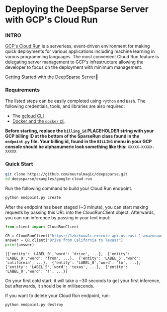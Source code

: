 <!--
Copyright (c) 2021 - present / Neuralmagic, Inc. All Rights Reserved.

Licensed under the Apache License, Version 2.0 (the "License");
you may not use this file except in compliance with the License.
You may obtain a copy of the License at

   http://www.apache.org/licenses/LICENSE-2.0

Unless required by applicable law or agreed to in writing,
software distributed under the License is distributed on an "AS IS" BASIS,
WITHOUT WARRANTIES OR CONDITIONS OF ANY KIND, either express or implied.
See the License for the specific language governing permissions and
limitations under the License.
-->

# Deploying the DeepSparse Server with GCP's Cloud Run

### INTRO

[GCP's Cloud Run](https://cloud.google.com/run) is a serverless, event-driven environment for making quick deployments for various applications including machine learning in varous programming languages. The most convenient Cloud Run feature is delegating server management to GCP's infrastructure allowing the developer to focus on the deployment with minimum management.

[Getting Started with the DeepSparse Server](https://github.com/neuralmagic/deepsparse)🔌

### Requirements

The listed steps can be easily completed using `Python` and `Bash`. The following
credentials, tools, and libraries are also required:
* The [gcloud CLI](https://cloud.google.com/sdk/gcloud)
* [Docker and the `docker` cli](https://docs.docker.com/get-docker/).

**Before starting, replace the `billing_id` PLACEHOLDER string with your GCP billing ID at the bottom of the SparseRun class found in the `endpoint.py` file. Your billing id, found in the `BILLING` menu in your GCP console should be alphanumeric look something like this:** `XXXXX-XXXXX-XXXXX`

### Quick Start

```bash
git clone https://github.com/neuralmagic/deepsparse.git
cd deepsparse/examples/google-cloud-run
```
Run the following command to build your Cloud Run endpoint.

```bash
python endpoint.py create
```

After the endpoint has been staged (~3 minute), you can start making requests by passing this URL into the CloudRunClient object. Afterwards, you can run inference by passing in your text input:

```python
from client import CloudRunClient

CR = CloudRunClient("https://1zkckuuw1c.execute-api.us-east-1.amazonaws.com/inference")
answer = CR.client("Drive from California to Texas!")
print(answer)
```
`[{'entity': 'LABEL_0','word': 'drive', ...}, 
{'entity': 'LABEL_0','word': 'from', ...}, 
{'entity': 'LABEL_5','word': 'california', ...}, 
{'entity': 'LABEL_0','word': 'to', ...}, 
{'entity': 'LABEL_5','word': 'texas', ...}, 
{'entity': 'LABEL_0','word': '!', ...}]`

On your first cold start, it will take a ~30 seconds to get your first inference, but afterwards, it should be in milliseconds.

If you want to delete your Cloud Run endpoint, run:

```bash
python endpoint.py destroy
```
